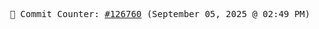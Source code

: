 <p align="center">
    <samp>
        📮 Commit Counter: <a href="https://github.com/Javascript-void0/Javascript-void0/commits/main">#126760</a> (September 05, 2025 @ 02:49 PM)
    </samp>
</p>